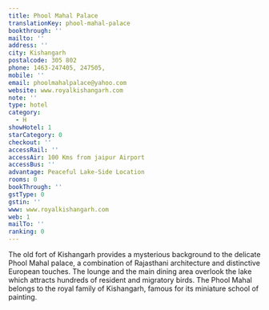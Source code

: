 ```yaml
---
title: Phool Mahal Palace
translationKey: phool-mahal-palace
bookthrough: ''
mailto: ''
address: ''
city: Kishangarh
postalcode: 305 802
phone: 1463-247405, 247505,
mobile: ''
email: phoolmahalpalace@yahoo.com
website: www.royalkishangarh.com
note: ''
type: hotel
category:
  - H
showHotel: 1
starCategory: 0
checkout: ''
accessRail: ''
accessAir: 100 Kms from jaipur Airport
accessBus: ''
advantage: Peaceful Lake-Side Location
rooms: 0
bookThrough: ''
gstType: 0
gstin: ''
www: www.royalkishangarh.com
web: 1
mailTo: ''
ranking: 0
---
```







The old fort of Kishangarh provides a mysterious background to the delicate Phool Mahal palace, a combination of Rajasthani architecture and distinctive European touches.     The lounge and the main dining area overlook the lake which attracts hundreds of resident and migratory birds. The Phool Mahal belongs to the royal family of Kishangarh, famous for its miniature school of painting.